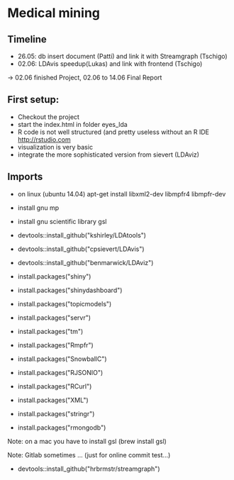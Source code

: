 # Medical mining

## Timeline
- 26.05: db insert document (Patti) and link it with Streamgraph (Tschigo)
- 02.06: LDAvis speedup(Lukas) and link with frontend (Tschigo)

-> 02.06 finished Project, 02.06 to 14.06 Final Report

## First setup:
- Checkout the project
- start the index.html in folder eyes_lda
- R code is not well structured (and pretty useless without an R IDE <http://rstudio.com>
- visualization is very basic
- integrate the more sophisticated version from sievert (LDAviz)


## Imports

- on linux (ubuntu 14.04) apt-get install libxml2-dev libmpfr4 libmpfr-dev
- install gnu mp 
- install gnu scientific library gsl

- devtools::install_github("kshirley/LDAtools")
- devtools::install_github("cpsievert/LDAvis")
- devtools::install_github("benmarwick/LDAviz")


- install.packages("shiny")
- install.packages("shinydashboard")


- install.packages("topicmodels")
- install.packages("servr")
- install.packages("tm")
- install.packages("Rmpfr")
- install.packages("SnowballC")
- install.packages("RJSONIO")
- install.packages("RCurl")
- install.packages("XML")
- install.packages("stringr")
- install.packages("rmongodb")


Note:
	on a mac you have to install gsl (brew install gsl)

Note:
    Gitlab sometimes ... (just for online commit test...)


- devtools::install_github("hrbrmstr/streamgraph")

